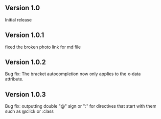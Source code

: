## Version 1.0

Initial release

## Version 1.0.1

fixed the broken photo link for md file

## Version 1.0.2

Bug fix: The bracket autocompletion now only applies to the x-data attribute.

## Version 1.0.3

Bug fix: outputting double "@" sign or ":" for directives that start with them such as @click or :class
